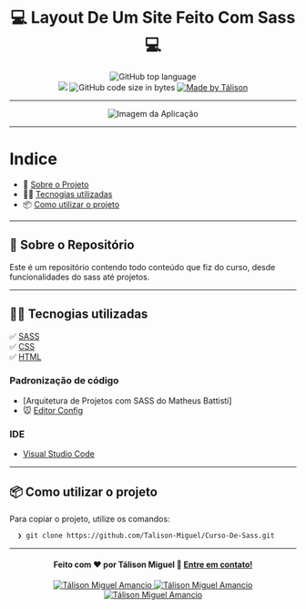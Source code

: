 <h1 align="center">
 💻 Layout De Um Site Feito Com Sass 💻
</h1>

<p align="center">

  <img alt="GitHub top language" src="https://img.shields.io/badge/JS-66.7%25-%23yellow">

  <br>
  
  <img src="https://img.shields.io/badge/code%20quality-A-green"/>
  
  <img alt="GitHub code size in bytes" src="https://img.shields.io/badge/last%20commit-december-green">

  <a href="https://www.linkedin.com/in/t%C3%A1lison-miguel/">
    <img alt="Made by Tálison" src="https://img.shields.io/badge/made%20by-talison-red">
  </a>
</p>

---

<p align="center">
  <img alt="Imagem da Aplicação" src="certificado.jpg" />
</p>

---

# Indice

- :rocket: [Sobre o Projeto](#rocket-sobre-o-projeto)
- 👨‍💻️ [Tecnogias utilizadas](#%EF%B8%8F-tecnogias-utilizadas)
- 📦️ [Como utilizar o projeto](#%EF%B8%8F-como-utilizar-o-projeto)
---

## :rocket: Sobre o Repositório

Este é um repositório contendo todo conteúdo que fiz do curso, desde funcionalidades do sass até projetos. 

---

## 👨‍💻️ Tecnogias utilizadas

✅ [SASS](https://sass-lang.com/install) <br/>
✅ [CSS](https://developer.mozilla.org/pt-BR/docs/Web/CSS) <br/>
✅ [HTML](https://developer.mozilla.org/pt-BR/docs/Web/HTML) <br/>

### Padronização de código

  - [Arquitetura de Projetos com SASS do Matheus Battisti]
  - :mouse: [Editor Config](https://editorconfig.org/)

### IDE

  - [Visual Studio Code](https://code.visualstudio.com/)

---

## 📦️ Como utilizar o projeto

Para copiar o projeto, utilize os comandos:

```bash
  ❯ git clone https://github.com/Talison-Miguel/Curso-De-Sass.git
```

---

<h4 align="center">
  Feito com ❤️ por Tálison Miguel 👋️ <a href="mailto:talisonmiguel84@gmail.com">Entre em contato!</a>
</h4>

<p align="center">

  <a href="https://www.linkedin.com/in/t%C3%A1lison-miguel/">
    <img alt="Tálison Miguel Amancio" src="https://img.shields.io/badge/LinkedIn-Tálison_Miguel-0e76a8?style=flat&logoColor=white&logo=linkedin">
  </a>
  <a href="https://www.facebook.com/profile.php?id=100009099058734">
    <img alt="Tálison Miguel Amancio" src="https://img.shields.io/badge/Facebook-Tálison_Miguel-1778F2?style=flat&logoColor=white&logo=facebook">
  </a>
  <a href="https://www.instagram.com/talison_miguel_00/">
    <img alt="Tálison Miguel Amancio" src="https://img.shields.io/badge/Instagram-@talison__miguel__00-833AB4?style=flat&logoColor=white&logo=instagram">
  </a>
  
  
</p>
